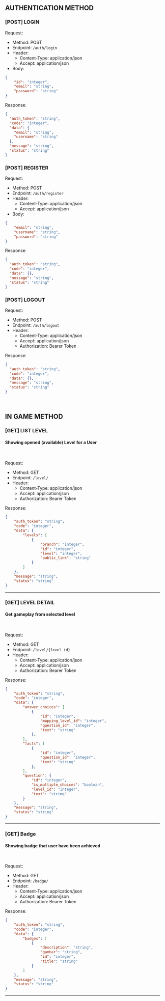 ## AUTHENTICATION METHOD

### [POST] LOGIN
Request:
- Method: POST
- Endpoint: `/auth/login`
- Header:
    - Content-Type: application/json
    - Accept: application/json
- Body:
```json
{
    "id": "integer",
    "email": "string",
    "password": "string"
}
```

Response:
```json
{
  "auth_token": "string",
  "code": "integer",
  "data": {
    "email": "string",
    "username": "string"
  },
  "message": "string",
  "status": "string"
}
```

### [POST] REGISTER
Request:
- Method: POST
- Endpoint: `/auth/register`
- Header:
    - Content-Type: application/json
    - Accept: application/json
- Body:
```json
{
    "email": "string",
    "username": "string",
    "password": "string"
}
```

Response:
```json
{
  "auth_token": "string",
  "code": "integer",
  "data": {},
  "message": "string",
  "status": "string"
}
```

### [POST] LOGOUT
Request:
- Method: POST
- Endpoint: `/auth/logout`
- Header:
    - Content-Type: application/json
    - Accept: application/json
    - Authorization: Bearer Token

Response:
```json
{
  "auth_token": "string",
  "code": "integer",
  "data": {},
  "message": "string",
  "status": "string"
}
```

<br/>

## IN GAME METHOD

### [GET] LIST LEVEL 
#### Showing opened (available) Level for a User

<br/>

Request:
- Method: GET
- Endpoint: `/level/`
- Header:
    - Content-Type: application/json
    - Accept: application/json
    - Authorization: Bearer Token

Response:
```json
{
    "auth_token": "string",
    "code": "integer",
    "data": {
        "levels": [
            {
                "branch": "integer",
                "id": "integer",
                "level": "integer",
                "public_link": "string"
            }
        ]
    },
    "message": "string",
    "status": "string"
}
```

<hr/>

### [GET] LEVEL DETAIL
#### Get gameplay from selected level

<br/>

Request:
- Method: GET
- Endpoint: `/level/{level_id}`
- Header:
    - Content-Type: application/json
    - Accept: application/json
    - Authorization: Bearer Token

Response:
```json
{
    "auth_token": "string",
    "code": "integer",
    "data": {
        "answer_choices": [
            {
                "id": "integer",
                "mapping_level_id": "integer",
                "question_id": "integer",
                "text": "string"
            },
        ],
        "facts": [
            {
                "id": "integer",
                "question_id": "integer",
                "text": "string"
            },
        ],
        "question": {
            "id": "integer",
            "is_multiple_choices": "boolean",
            "level_id": "integer",
            "text": "string"
        }
    },
    "message": "string",
    "status": "string"
}
```

<hr/>

### [GET] Badge
#### Showing badge that user have been achieved

<br/>

Request:
- Method: GET
- Endpoint: `/badge/`
- Header:
    - Content-Type: application/json
    - Accept: application/json
    - Authorization: Bearer Token

Response:
```json
{
    "auth_token": "string",
    "code": "integer",
    "data": {
        "badges": [
            {
                "description": "string",
                "gambar": "string",
                "id": "integer",
                "title": "string"
            }
        ]
    },
    "message": "string",
    "status": "string"
}
```

<hr/>